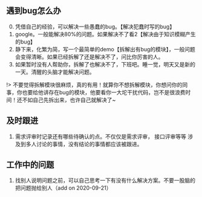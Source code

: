 ## 遇到bug怎么办
0. 凭借自己的经验，可以解决一些愚蠢的bug。【解决犯蠢时写的bug】
1. google。一般能解决80%的问题。如果解决不了看2【解决由于知识模糊产生的bug】
2. 静下来，化繁为简，写一个最简单的demo【拆解出有bug的模块】，一般问题会变得清晰。如果已经拆解了还是解决不了，问比你厉害的人。
3. 如果暂时没有人帮助你，拆解了也解决不了，下班吧。睡一觉，明天又是新的一天。清醒的头脑才能解决问题。

!> 不要觉得拆解模块很麻烦，真的有用！就算你不想拆解模块，你想问你的同事，你也要给他讲存在bug的模块，他要看你一大坨干扰代码，岂不是很浪费时间！还不如自己先拆出来，也许自己就解决了~


## 及时跟进
1. 需求评审时记录还有哪些待确认的点。不仅仅是需求评审， 接口评审等等 涉及到多人讨论的事情，没有结论的事情都应该被跟进。

## 工作中的问题
1. 找别人说明问题之前，可以自己思考一下有没有什么解决方案。不要一股脑的把问题抛给别人（add on 2020-09-21）